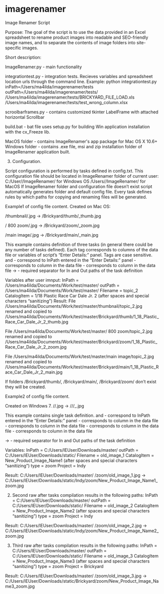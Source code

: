 imagerenamer
============

Image Renamer Script

Purpose: The goal of the script is to use the data provided in an Excel spreadsheet to rename product images into readable and SEO-friendly image names, and to separate the contents of image folders into site-specific images.


Short description:

ImageRenamer.py - main functionality

integrationtest.py - integration tests. Recieves variables and spreadsheet location urls through the command line. 
Example:
python integrationtest.py inPath=/Users/ma4ilda/imagerenamer/tests outPath=/Users/ma4ilda/imagerenamer/tests/ /Users/ma4ilda/imagerenamer/tests/BRICKYARD_FILE_LOAD.xls /Users/ma4ilda/imagerenamer/tests/test_wrong_column.xlsx

scroolbarframes.py - contains customized tkinter LabelFrame with attached horizontal Scrollbar

build.bat - bat file uses setup.py for building Win application installation with the cx_Freeze lib.

MacOS folder - contains ImageRenamer's app package for Mac OS X 10.6+
Windows folder - contains .exe file, msi and zip installation folder of ImageRenamer application built.

3. Configuration.

Script configuration is performed by tasks defined in config.txt. This configuration file should be located in ImageRenamer folder of current user:
C:/User/<current user folder>/ImageRenamer/ for Windows OS
/Users/<current user>/ImageRenamer/ for MacOS
If ImageRenamer folder and configuration file doesn’t exist script automatically generates folder and default config file.
Every task defines rules by which paths for copying and renaming files will be generated.

Example1 of config file content. Created on Mac OS:

<inPath>/thumbnail/<Filename>.jpg -> <outPath>/Brickyard/thumb/<CatalogItem>_thumb.jpg

<inPath>/ 800 zoom/<Filename>.jpg -> <outPath>/Brickyard/zoom/<CatalogItem>_zoom.jpg

<inPath>/main image/<Filename>.jpg -> <outPath>/Brickyard/main/<CatalogItem>_main.jpg

This example contains definition of three tasks (in general there could be any number of tasks defined). Each tag corresponds to columns of the data file or variables of script’s “Enter Details:” panel. Tags are case sensitive. 
<inPath> and <outPath>- correspond to InPath entered in the “Enter Details:” panel
<Filename> - corresponds to column in the data file
<CatalogItem> - corresponds to column in the data file
-> - required separator for In and Out paths of the task definition

Variables after user imnput:
InPath = /Users/ma4ilda/Documents/Work/test/master/
outPath = /Users/ma4ilda/Documents/Work/test/master/
Filename = topic_2
CatalogItem = 1/18 Plastic Race Car Dale Jr. 2 (after spaces and special characters “sanitizing”)
Result:
File /Users/ma4ilda/Documents/Work/test/master/thumbnail/topic_2.jpg renamed and copied to /Users/ma4ilda/Documents/Work/test/master/Brickyard/thumb/1_18_Plastic_Race_Car_Dale_Jr_2_thumb.jpg

File /Users/ma4ilda/Documents/Work/test/master/ 800 zoom/topic_2.jpg renamed and copied to /Users/ma4ilda/Documents/Work/test/master/Brickyard/zoom/1_18_Plastic_Race_Car_Dale_Jr_2_zoom.jpg

File /Users/ma4ilda/Documents/Work/test/master/main image/topic_2.jpg renamed and copied to /Users/ma4ilda/Documents/Work/test/master/Brickyard/main/1_18_Plastic_Race_Car_Dale_Jr_2_main.jpg

If folders /Brickyard/thumb/, /Brickyard/main/, /Brickyard/zoom/ don’t exist they will be created.

Example2 of config file content. 

Created on Windows 7.
<inPath>/<type>/<Filename>.jpg -> <outPath>/<Project>/<type>/<CatalogItem>_<type>.jpg

This example contains single task definition.
<inPath> and <outPath>- correspond to InPath entered in the “Enter Details:” panel
<Filename> - corresponds to column in the data file
<CatalogItem> - corresponds to column in the data file
<type> - corresponds to column in the data file
<Project> - corresponds to column in the data file

-> - required separator for In and Out paths of the task definition

Variables:
InPath = C:/Users/IEUser/Downloads/master/
outPath = C:/Users/IEUser/Downloads/static/
Filename = old_image_1
CatalogItem = New_Product_Image_Name1 (after spaces and special characters “sanitizing”)
type = zoom
Project = Indy


Result:
C:/Users/IEUser/Downloads/master/
/zoom/old_image_1.jpg -> C:/Users/IEUser/Downloads/static/Indy/zoom/New_Product_Image_Name1_zoom.jpg

2) Second raw after tasks compilation results in the following paths:
InPath = C:/Users/IEUser/Downloads/master/
outPath = C:/Users/IEUser/Downloads/static/
Filename = old_image_2
CatalogItem = New_Product_Image_Name2 (after spaces and special characters “sanitizing”)
type = zoom
Project = Indy

Result:
C:/Users/IEUser/Downloads/master/
/zoom/old_image_2.jpg -> C:/Users/IEUser/Downloads/static/Indy/zoom/New_Product_Image_Name2_zoom.jpg

3) Third raw after tasks compilation results in the following paths:
InPath = C:/Users/IEUser/Downloads/master/
outPath = C:/Users/IEUser/Downloads/static/
Filename = old_image_3
CatalogItem = New_Product_Image_Name3 (after spaces and special characters “sanitizing”)
type = zoom
Project = Brickyard

Result:
C:/Users/IEUser/Downloads/master/
/zoom/old_image_3.jpg -> C:/Users/IEUser/Downloads/static/Brickyard/zoom/New_Product_Image_Name3_zoom.jpg
